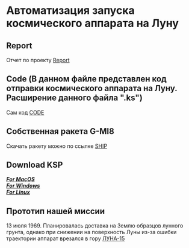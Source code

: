 # Автоматизация запуска космического аппарата на Луну

## Report
Отчет по проекту [Report](https://docs.google.com/document/d/13l9cxnhNd9-OJIADTZ62EZafBtEotMbg/edit?usp=share_link&ouid=111079919255953387301&rtpof=true&sd=true)

## Code (В данном файле представлен код отправки космического аппарата на Луну. Расширение данного файла ".ks")
Сам код [CODE](./CodeKOS/FlyMun.ks)

## Собственная ракета G-MI8
Скачать ракету можно по ссылке [SHIP](https://drive.google.com/drive/folders/1-RZrFsmohiaZVbXbTrjMFoWe5p8RO7N5?usp=sharing)

## Download KSP
[***For MacOS***](https://appstorrent.ru/628-kerbal-space-program.html) \
[***For Windows***](https://s1.thelastgame.club/244-kerbal-space-program.html) \
[***For Linux***](http://ru.softoware.org/simulators/download-kerbal-space-program-71896-for-linux.html)

## Прототип нашей миссии
13 июля 1969. Планировалась доставка на Землю образцов лунного грунта, однако при снижении на поверхность Луны из-за ошибки траектории аппарат врезался в гору [ЛУНА-15](https://ru.wikipedia.org/wiki/Луна-15)
